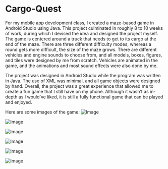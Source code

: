 # Cargo-Quest
For my mobile app development class, I created a maze-based game in Android Studio using Java. This project culminated in roughly 8 to 10 weeks of work, during which I devised the idea and designed the project myself. The game is centered around a truck that needs to get to its cargo at the end of the maze. There are three different difficulty modes, whereas a round gets more difficult, the size of the maze grows. There are different vehicles and engine sounds to choose from, and all models, boxes, figures, and tiles were designed by me from scratch. Vehicles are animated in the game, and the animations and most sound effects were also done by me.

The project was designed in Android Studio while the program was written in Java. The use of XML was minimal, and all game objects were designed by hand. Overall, the project was a great experience that allowed me to create a fun game that I still have on my phone. Although it wasn’t as in-depth as I would’ve liked, it is still a fully functional game that can be played and enjoyed.


Here are some images of the game:
![Image](https://github.com/user-attachments/assets/c0ab0b96-a920-46c1-82b3-0712dbada901)

![Image](https://github.com/user-attachments/assets/16e84eda-7216-4083-810b-7452b54f3fd8)

![Image](https://github.com/user-attachments/assets/0d259a77-a26a-497e-85d5-9e8a0c9aca9a)

![Image](https://github.com/user-attachments/assets/2861966d-bfda-4f8f-9b77-7d5c8c20dacd)

![Image](https://github.com/user-attachments/assets/bbe262b5-19f1-4b97-a4d5-ea90e98a4a38)

![Image](https://github.com/user-attachments/assets/d4d35c75-b4fb-418b-8de6-ff0ae890b51f)
